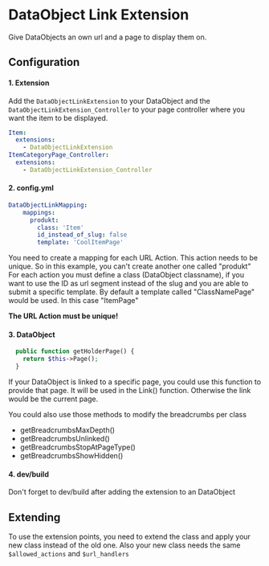 # DataObject Link Extension
Give DataObjects an own url and a page to display them on.

## Configuration
#### 1. Extension
Add the ``DataObjectLinkExtension`` to your DataObject and the ``DataObjectLinkExtension_Controller`` to your page controller where you want the item to be displayed.

```yaml
Item:
  extensions:
    - DataObjectLinkExtension
ItemCategoryPage_Controller:
  extensions:
    - DataObjectLinkExtension_Controller
```

#### 2. config.yml

```yaml
DataObjectLinkMapping:
	mappings:
	  produkt: 
	    class: 'Item'
	    id_instead_of_slug: false
	    template: 'CoolItemPage'
```

You need to create a mapping for each URL Action. This action needs to be unique. So in this example, you can't create another one called "produkt"
For each action you must define a class (DataObject classname), if you want to use the ID as url segment instead of the slug and you are able to submit a specific template.
By default a template called "ClassNamePage" would be used. In this case "ItemPage"

**The URL Action must be unique!**

#### 3. DataObject

```php
  public function getHolderPage() {
    return $this->Page();
  }
```

If your DataObject is linked to a specific page, you could use this function to provide that page. It will be used in the Link() function. Otherwise the link would be the current page.

You could also use those methods to modify the breadcrumbs per class
- getBreadcrumbsMaxDepth()
- getBreadcrumbsUnlinked()
- getBreadcrumbsStopAtPageType()
- getBreadcrumbsShowHidden()

#### 4. dev/build
Don't forget to dev/build after adding the extension to an DataObject

## Extending
To use the extension points, you need to extend the class and apply your new class instead of the old one. Also your new class needs the same ``$allowed_actions`` and ``$url_handlers``